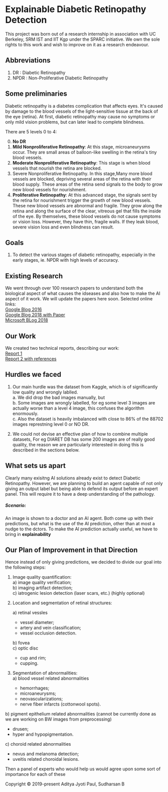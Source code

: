 # Explainable Diabetic Retinopathy Detection
This project was born out of a research internship in association with UC Berkeley, SRM IST and IIT Kgp under the SPARC initiative. We own the sole rights to this work and wish to improve on it as a research endeavour.

## Abbreviations
 1. DR   : Diabetic Retinopathy
 2. NPDR : Non-Proliferative Diabetic Retinopathy
 
## Some preliminaries
Diabetic retinopathy is a diabetes complication that affects eyes. It's caused by damage to the blood vessels of the light-sensitive tissue at the back of the eye (retina). At first, diabetic retinopathy may cause no symptoms or only mild vision problems, but can later lead to complete blindness.

There are 5 levels 0 to 4:    

0. **No DR**
1. **Mild Nonproliferative Retinopathy**: At this stage, microaneurysms occur. They are small areas of balloon-like swelling in the retina's tiny blood vessels.
2. **Moderate Nonproliferative Retinopathy**: This stage is when blood vessels that nourish the retina are blocked.
3. Severe Nonproliferative Retinopathy. In this stage,Many more blood vessels are blocked, depriving several areas of the retina with their blood supply. These areas of the retina send signals to the body to grow new blood vessels for nourishment.
4. **Proliferative Retinopathy**: At this advanced stage, the signals sent by the retina for nourishment trigger the growth of new blood vessels. These new blood vessels are abnormal and fragile. They grow along the retina and along the surface of the clear, vitreous gel that fills the inside of the eye. By themselves, these blood vessels do not cause symptoms or vision loss. However, they have thin, fragile walls. If they leak blood, severe vision loss and even blindness can result.

## Goals
1. To detect the various stages of diabetic retinopathy, especially in the early stages, ie. NPDR with high levels of accuracy. 


## Existing Research
We went through over 100 research papers to understand both the biological aspect of what causes the idseases and also how to make the AI aspect of it work. We will update the papers here soon.
Selected online links:     
[Google Blog 2016](https://ai.googleblog.com/2016/11/deep-learning-for-detection-of-diabetic.html)    
[Google Blog 2018 with Paper](https://ai.googleblog.com/2018/12/improving-effectiveness-of-diabetic.html)     
[Microsoft BLog 2018](https://blogs.technet.microsoft.com/machinelearning/2018/06/25/building-a-diabetic-retinopathy-prediction-application-using-azure-machine-learning/)     

## Our Work
We created two technical reports, describing our work:       
[Report 1](Reports/Report_1_Classification%20Stages%20of%20Diabetic%20Retinopathy%20through%20Deep%20CNN.pdf)        
[Report 2 with references](Reports/Report%20_2_Research%20Paper.pdf)


## Hurdles we faced 
1. Our main hurdle was the dataset from Kaggle, which is of significantly low quality and wrongly lablled.     
   a. We did drop the bad images manually, but     
   b. Some images are wrongly labelled, for eg some level 3 images are actually worse than a level 4 image, this confuses the algorithm enormously.       
   c. Also the dataset is heavily imbalanced with close to 86% of the 88702 images represtning level 0 or NO DR.
   
2. We could not devise an effective plan of how to combine multiple datasets, For eg DIARET DB has some 200 images are of really good quality, the reason we are particularly interested in doing this is described in the sections below.

## What sets us apart
Clearly many exisitng AI solutions already exist to detect Diabetic Retinopathy. However, we are planning to build an agent capable of not only giving an output label but being able to defend its output before an expert panel. This will require it to have a deep understanding of the pathology.

##### Scenario:
An image is shown to a doctor and an AI agent.
Both come up with their predictions, but what is the use of the AI prediction, other than at most a nudge to the dctors.
To make the AI prediction actually useful, we have to bring in **explainability**

## Our Plan of Improvement in that Direction

Hence instead of only giving predictions, we decided to divide our goal into the following steps:
1) Image quality quantification:     
  a) image quality verification;      
  b) imaging artifact detection;     
  c) iatrogenic lesion detection (laser scars, etc.) (highly optional)     

2) Location and segmentation of retinal structures: 

     a) retinal vessles 

     - vessel diameter;    
     - artery and vein classification;      
     - vessel occlusion detection.     

     b) fovea   
     c) optic disc  

      - cup and rim;   
      - cupping.   
3) Segmentation of abnormalities:   
  a) blood vessel related abnormalities 
  
    - hemorrhages;   
    - microaneurysms;      
    - neovascularizations;     
    - nerve fiber infarcts (cottonwool spots).     
    
  b) pigment epithelium related abnormalities (cannot be currently done as we are working on BW images from preprocessing)
  
   - drusen;    
   - hyper and hypopigmentation.    
    
  c) choroid related abnormalities     
  
   - nevus and melanoma detection;    
   - uveitis related choroidal lesions.    

Then a panel of experts who would help us would agree upon some sort of importance for each of these 


Copyright © 2019-present Aditya Jyoti Paul, Sudharsan B


